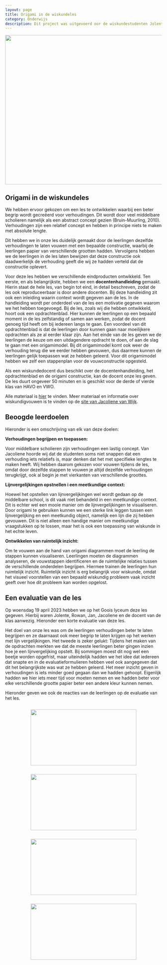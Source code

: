 ```yaml
---
layout: page
title: Origami in de wiskundeles
category: Onderwijs
description: Dit project was uitgevoerd oor de wiskundestudenten Jolente Bleijs, Rowan Gabriel, en Jan Hendriks in samenwerking met Jacoliene van Wijk, docent aan het Goois Lyceum in Bussum. De opdracht van Jacoliene aan ons was om een wiskundeles te ontwikkelen, waarbij gebruik wordt gemaakt van origami. We kregen de vrijheid om zelf een onderwerp voor de les te kiezen en om te bedenken hoe we origami wilden integreren in de les.
---
```


<html>

<p align="center">
  <img src="/Onderwijs-Communicatie/Images/Origami.jpg" width="640" height="480">
</p>

<h2> Origami in de wiskundeles</h2>
<p>We hebben ervoor gekozen om een les te ontwikkelen waarbij een beter begrip wordt gecreëerd voor verhoudingen. Dit wordt door veel middelbare scholieren namelijk als een abstract concept gezien (Bruin-Muurling, 2010). Verhoudingen zijn een relatief concept en hebben in principe niets te maken met absolute lengte.</p>

<p>Dit hebben we in onze les duidelijk gemaakt door de leerlingen dezelfde verhoudingen te laten vouwen met een bepaalde constructie, waarbij de leerlingen papier van verschillende grootten hadden. Vervolgens hebben we de leerlingen in de les laten bewijzen dat deze constructie ook daadwerkelijk de verhouding geeft die wij ze hadden verteld dat de constructie oplevert.</p>

<p>
Voor deze les hebben we verschillende eindproducten ontwikkeld. Ten eerste, en als belangrijkste, hebben we een <b>docentenhandleiding </b> gemaakt. Hierin staat de hele les, van begin tot eind, in detail beschreven, zodat de les ook reproduceerbaar is door andere docenten. Bij deze handleiding zit ook een inleiding waarin context wordt gegeven aan de les. In de handleiding wordt per
onderdeel van de les een motivatie gegeven waarom we het hebben toegevoegd. Bij de les, zoals wij die hebben ontwikkeld, hoort ook een opdrachtenblad. Hier kunnen de leerlingen op een bepaald moment in de les zelfstandig of samen aan werken, zodat de docent genoeg tijd heeft om bij iedereen langs te gaan. Een voordeel van dit opdrachtenblad is dat de leerlingen door kunnen gaan naar moeilijkere
opdrachten als ze al eerder klaar zijn. Aan het einde van de les geven we de leerlingen de keuze om een uitdagendere opdracht te doen, of aan de slag te gaan met een origamimodel. Bij dit origamimodel komt ook weer de verhouding terug die we eerder hebben gevouwen, dus daarmee kunnen de leerlingen gelijk toepassen wat ze hebben geleerd. Voor dit origamimodel hebben we zelf een stappenplan voor
de vouwconstructie opgesteld.</p>

<p>Als een wiskundedocent dus beschikt over de docentenhandleiding, het opdrachtenblad en de origami constructie, kan de docent onze les geven. De les duurt ongeveer 50 minuten en is geschikt voor de derde of vierde klas van HAVO en VWO.</p>

<div class="boxje">Alle materiaal is <a href="/Onderwijs-Communicatie/Projecten/Origami/Materiaal.zip">hier</a> te vinden. Meer materiaal en informatie over wiskundigvouwen is te vinden op de <a href="https://wiskundigvouwen.nl/">site van Jacoliene van Wijk</a>.</div>

<h2> Beoogde leerdoelen </h2>

Hieronder is een omschrijving van elk van deze doelen:
<p></p>
<b>Verhoudingen begrijpen en toepassen:</b>

<p>Voor middelbare scholieren zijn verhoudingen een lastig concept. Van Jacoliene hoorde wij dat de studenten soms niet snappen dat een verhouding iets relatiefs is, maar denken dat het met specifieke lengtes te maken heeft. Wij hebben daarom gekozen voor vouwen tijdens de les, omdat door dezelfde stappen te vouwen je altijd dezelfde verhoudingen terugkrijgt, ook al begin je met vierkanten van verschillende groottes. </p>
  
<b>Lijnvergelijkingen opstnellen i een meetkundige context:</b>

<p>Hoewel het opstellen van lijnvergelijkingen wel wordt gedaan op de middelbare school, is dit vaak niet behandeld in een meetkundige context. Dit is echter wel een mooie manier om de lijnvergelijkingen te visualiseren. Door origami te gebruiken kunnen we een sterke link leggen tussen een lijnvergelijking en een meetkundig object, namelijk een lijn die zij hebben gevouwen. Dit is niet alleen een handige manier om meetkundige vraagstukken op te lossen, maar het is ook een toepassing van wiskunde in het echte leven.</p>

<b>Ontwikkelen van ruimtelijk inzicht:</b>

<p>Om te vouwen aan de hand van origami diagrammen moet de leerling de stappen kunnen visualiseren. Leerlingen moeten de diagrammen analyseren, de vouwstappen identificeren en de ruimtelijke relaties tussen de verschillende onderdelen begrijpen. Hiermee trainen de leerlingen hun ruimtelijk inzicht. Ruimtelijk inzicht is erg belangrijk voor wiskunde, omdat het visueel voorstellen van een
bepaald wiskundig probleem vaak inzicht geeft over hoe dit probleem kan worden opgelost.</p>

<h2> Een evaluatie van de les</h2>

<p>Op woensdag 19 april 2023 hebben we op het Goois lyceum deze les gegeven. Hierbij waren Jolente, Rowan, Jan, Jacoliene en de docent van de klas aanwezig. Hieronder een korte evaluatie van deze les.</p>

<p>Het doel van onze les was om de leerlingen verhoudingen beter te laten begrijpen en ze daarnaast ook meer begrip te laten krijgen op het werken met lijn vergelijkingen. Het tweede is zeker gelukt: Tijdens het maken van de opdrachten merkten we dat de meeste leerlingen beter gingen inzien hoe je een lijnvergelijking opstelt. Bij sommigen moest dit nog wel een beetje worden opgefrist, maar uiteindelijk hadden we het idee dat iedereen dat snapte en in de evaluatieformulieren hebben veel ook aangegeven dat dit het belangrijkste was wat ze hebben geleerd. Het meer inzicht geven in verhoudingen is iets minder goed gegaan dan we hadden gehoopt. Eigenlijk hadden we hier iets meer tijd voor moeten nemen en we hadden beter voor elke verschillende grootte papier beter een andere kleur kunnen nemen.</p>

<p> Hieronder geven we ook de reacties van de leerlingen op de evaluatie van het les.</p>

<div class="row">
<div class="column">
  <p align="center">
  <img src="/Onderwijs-Communicatie/Projecten/Origami/Evaluatie 1.png" width="340" height="180">
</p>
</div>
  <div class="column">
  <p align="center">
  <img src="/Onderwijs-Communicatie/Projecten/Origami/Evaluatie 2.png" width="340" height="180">
</p>
</div>
</div>
<div class="row">
<div class="column">
  <p align="center">
  <img src="/Onderwijs-Communicatie/Projecten/Origami/Evaluatie 3" width="340" height="180">
</p>
</div>
  <div class="column">
  <p align="center">
  <img src="/Onderwijs-Communicatie/Projecten/Origami/Evaluatie 4.png" width="340" height="180">
</p>
</div>
</div>

</html>

